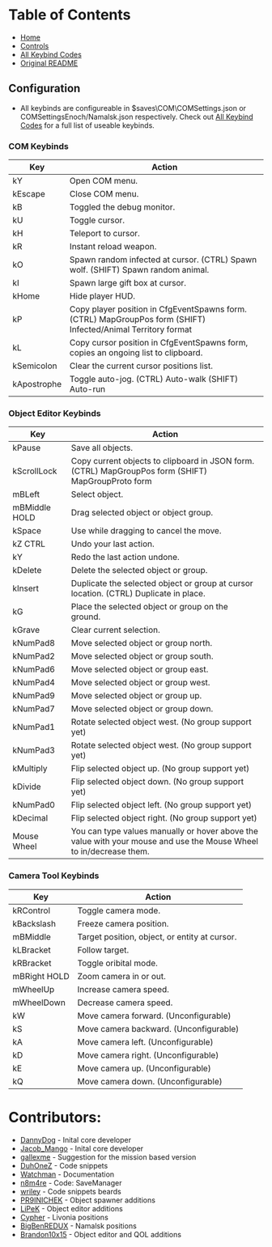 # Table of Contents

 - [Home](./README.md)
 - [Controls](./Controls.md)
 - [All Keybind Codes](./All%20Keybind%20Codes.md)
 - [Original README](./oldREADME.md)


## Configuration
 - All keybinds are configureable in $saves\COM\COMSettings.json or COMSettingsEnoch/Namalsk.json respectively. Check out [All Keybind Codes](./All%20Keybind%20Codes.md) for a full list of useable keybinds.
 
 
### COM Keybinds
| Key | Action | 
| ----- | ----- |
| kY | Open COM menu. |
| kEscape | Close COM menu. |
| kB | Toggled the debug monitor. |
| kU | Toggle cursor. |
| kH | Teleport to cursor. |
| kR | Instant reload weapon. |
| kO | Spawn random infected at cursor. (CTRL) Spawn wolf. (SHIFT) Spawn random animal. |
| kI | Spawn large gift box at cursor. |
| kHome | Hide player HUD. |
| kP | Copy player position in CfgEventSpawns form. (CTRL) MapGroupPos form (SHIFT) Infected/Animal Territory format |
| kL | Copy cursor position in CfgEventSpawns form, copies an ongoing list to clipboard. 
| kSemicolon | Clear the current cursor positions list. |
| kApostrophe | Toggle auto-jog. (CTRL) Auto-walk (SHIFT) Auto-run |


### Object Editor Keybinds
| Key | Action | 
| ----- | ----- |
| kPause | Save all objects. |
| kScrollLock | Copy current objects to clipboard in JSON form. (CTRL) MapGroupPos form (SHIFT) MapGroupProto form |
| mBLeft | Select object. |
| mBMiddle HOLD | Drag selected object or object group. |
| kSpace | Use while dragging to cancel the move. |
| kZ CTRL | Undo your last action. |
| kY | Redo the last action undone. |
| kDelete | Delete the selected object or group. |
| kInsert | Duplicate the selected object or group at cursor location. (CTRL) Duplicate in place. |
| kG | Place the selected object or group on the ground. |
| kGrave | Clear current selection. |
| kNumPad8 | Move selected object or group north. |
| kNumPad2 | Move selected object or group south. |
| kNumPad6 | Move selected object or group east. |
| kNumPad4 | Move selected object or group west. |
| kNumPad9 | Move selected object or group up. |
| kNumPad7 | Move selected object or group down. |
| kNumPad1 | Rotate selected object west. (No group support yet) |
| kNumPad3 | Rotate selected object west. (No group support yet) |
| kMultiply | Flip selected object up. (No group support yet) |
| kDivide | Flip selected object down. (No group support yet) |
| kNumPad0 | Flip selected object left. (No group support yet) |
| kDecimal | Flip selected object right. (No group support yet) |
| Mouse Wheel | You can type values manually or hover above the value with your mouse and use the Mouse Wheel to in/decrease them. |


### Camera Tool Keybinds
| Key | Action | 
| ----- | ----- |
| kRControl | Toggle camera mode. |
| kBackslash | Freeze camera position. |
| mBMiddle | Target position, object, or entity at cursor. |
| kLBracket | Follow target. |
| kRBracket | Toggle oribital mode. |
| mBRight HOLD | Zoom camera in or out. |
| mWheelUp | Increase camera speed. |
| mWheelDown | Decrease camera speed. |
| kW | Move camera forward. (Unconfigurable) |
| kS | Move camera backward. (Unconfigurable) |
| kA | Move camera left. (Unconfigurable) |
| kD | Move camera right. (Unconfigurable) |
| kE | Move camera up. (Unconfigurable) |
| kQ | Move camera down. (Unconfigurable) |


# Contributors:
* [DannyDog](https://github.com/DannyDog) - Inital core developer
* [Jacob_Mango](https://github.com/Jacob-Mango) - Inital core developer
* [gallexme](https://github.com/gallexme) - Suggestion for the mission based version
* [DuhOneZ](https://twitter.com/DuhOneZ) - Code snippets
* [Watchman](https://twitter.com/watchman113) - Documentation
* [n8m4re](https://github.com/n8m4re) - Code: SaveManager
* [wriley](https://github.com/wriley) - Code snippets beards
* [PR9INICHEK](https://github.com/PR9INICHEK) - Object spawner additions
* [LiPeK](https://github.com/LiPeK) - Object editor additions
* [Cypher](https://github.com/CypherMediaGIT) - Livonia positions
* [BigBenREDUX](https://twitter.com/BigBenREDUX) - Namalsk positions
* [Brandon10x15](https://github.com/Brandon10x15) - Object editor and QOL additions
